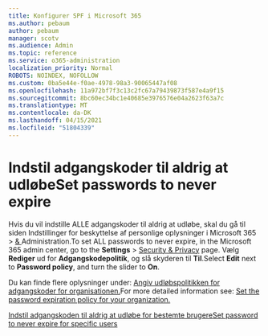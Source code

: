 ```yaml
---
title: Konfigurer SPF i Microsoft 365
ms.author: pebaum
author: pebaum
manager: scotv
ms.audience: Admin
ms.topic: reference
ms.service: o365-administration
localization_priority: Normal
ROBOTS: NOINDEX, NOFOLLOW
ms.custom: 0ba5e44e-f0ae-4978-98a3-90065447af08
ms.openlocfilehash: 11a972bf7f3c13c2fc67a79439873f587e4a9f15
ms.sourcegitcommit: 8bc60ec34bc1e40685e3976576e04a2623f63a7c
ms.translationtype: MT
ms.contentlocale: da-DK
ms.lasthandoff: 04/15/2021
ms.locfileid: "51804339"
---
```

# <a name="set-passwords-to-never-expire"></a><span data-ttu-id="cd356-102">Indstil adgangskoder til aldrig at udløbe</span><span class="sxs-lookup"><span data-stu-id="cd356-102">Set passwords to never expire</span></span> 

<span data-ttu-id="cd356-103">Hvis du vil indstille ALLE adgangskoder til aldrig at udløbe, skal du gå til siden Indstillinger for beskyttelse af personlige oplysninger i Microsoft 365  >  [ &amp; ](https://portal.office.com/adminportal/home#/settings/security) Administration.</span><span class="sxs-lookup"><span data-stu-id="cd356-103">To set ALL passwords to never expire, in the Microsoft 365 admin center, go to the **Settings** > [Security &amp; Privacy](https://portal.office.com/adminportal/home#/settings/security) page.</span></span> <span data-ttu-id="cd356-104">Vælg **Rediger** ud for **Adgangskodepolitik**, og slå skyderen til **Til**.</span><span class="sxs-lookup"><span data-stu-id="cd356-104">Select **Edit** next to **Password policy**, and turn the slider to **On**.</span></span>
  
<span data-ttu-id="cd356-105">Du kan finde flere oplysninger under: [Angiv udløbspolitikken for adgangskoder for organisationen.](https://docs.microsoft.com/microsoft-365/admin/manage/set-password-expiration-policy)</span><span class="sxs-lookup"><span data-stu-id="cd356-105">For more detailed information see: [Set the password expiration policy for your organization.](https://docs.microsoft.com/microsoft-365/admin/manage/set-password-expiration-policy)</span></span>
  
[<span data-ttu-id="cd356-106">Indstil adgangskoden til aldrig at udløbe for bestemte brugere</span><span class="sxs-lookup"><span data-stu-id="cd356-106">Set password to never expire for specific users</span></span>](https://docs.microsoft.com/microsoft-365/admin/add-users/set-password-to-never-expire)
  
